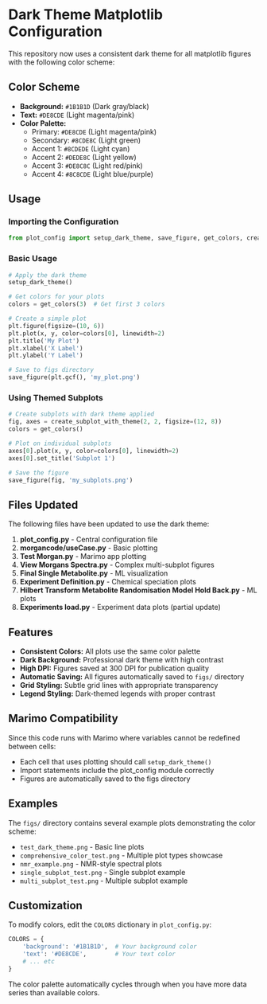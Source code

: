 # Dark Theme Matplotlib Configuration

This repository now uses a consistent dark theme for all matplotlib figures with the following color scheme:

## Color Scheme

- **Background:** `#1B1B1D` (Dark gray/black)
- **Text:** `#DE8CDE` (Light magenta/pink)
- **Color Palette:**
  - Primary: `#DE8CDE` (Light magenta/pink)
  - Secondary: `#8CDE8C` (Light green)
  - Accent 1: `#8CDEDE` (Light cyan)
  - Accent 2: `#DEDE8C` (Light yellow)
  - Accent 3: `#DE8C8C` (Light red/pink)
  - Accent 4: `#8C8CDE` (Light blue/purple)

## Usage

### Importing the Configuration

```python
from plot_config import setup_dark_theme, save_figure, get_colors, create_subplot_with_theme
```

### Basic Usage

```python
# Apply the dark theme
setup_dark_theme()

# Get colors for your plots
colors = get_colors(3)  # Get first 3 colors

# Create a simple plot
plt.figure(figsize=(10, 6))
plt.plot(x, y, color=colors[0], linewidth=2)
plt.title('My Plot')
plt.xlabel('X Label')
plt.ylabel('Y Label')

# Save to figs directory
save_figure(plt.gcf(), 'my_plot.png')
```

### Using Themed Subplots

```python
# Create subplots with dark theme applied
fig, axes = create_subplot_with_theme(2, 2, figsize=(12, 8))
colors = get_colors()

# Plot on individual subplots
axes[0].plot(x, y, color=colors[0], linewidth=2)
axes[0].set_title('Subplot 1')

# Save the figure
save_figure(fig, 'my_subplots.png')
```

## Files Updated

The following files have been updated to use the dark theme:

1. **plot_config.py** - Central configuration file
2. **morgancode/useCase.py** - Basic plotting
3. **Test Morgan.py** - Marimo app plotting
4. **View Morgans Spectra.py** - Complex multi-subplot figures
5. **Final Single Metabolite.py** - ML visualization
6. **Experiment Definition.py** - Chemical speciation plots
7. **Hilbert Transform Metabolite Randomisation Model Hold Back.py** - ML plots
8. **Experiments load.py** - Experiment data plots (partial update)

## Features

- **Consistent Colors:** All plots use the same color palette
- **Dark Background:** Professional dark theme with high contrast
- **High DPI:** Figures saved at 300 DPI for publication quality
- **Automatic Saving:** All figures automatically saved to `figs/` directory
- **Grid Styling:** Subtle grid lines with appropriate transparency
- **Legend Styling:** Dark-themed legends with proper contrast

## Marimo Compatibility

Since this code runs with Marimo where variables cannot be redefined between cells:
- Each cell that uses plotting should call `setup_dark_theme()` 
- Import statements include the plot_config module correctly
- Figures are automatically saved to the figs directory

## Examples

The `figs/` directory contains several example plots demonstrating the color scheme:
- `test_dark_theme.png` - Basic line plots
- `comprehensive_color_test.png` - Multiple plot types showcase
- `nmr_example.png` - NMR-style spectral plots
- `single_subplot_test.png` - Single subplot example
- `multi_subplot_test.png` - Multiple subplot example

## Customization

To modify colors, edit the `COLORS` dictionary in `plot_config.py`:

```python
COLORS = {
    'background': '#1B1B1D',  # Your background color
    'text': '#DE8CDE',        # Your text color
    # ... etc
}
```

The color palette automatically cycles through when you have more data series than available colors.